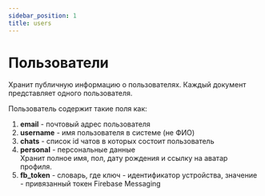 ```yaml
---
sidebar_position: 1
title: users
---
```


# Пользователи

Хранит публичную информацию о пользователях. Каждый документ представляет одного пользователя.

Пользователь содержит такие поля как:

1. **email** - почтовый адрес пользователя
2. **username** - имя пользователя в системе (не ФИО)
3. **chats** - список id чатов в которых состоит пользователь
4. **personal** - персональные данные  
   Хранит полное имя, пол, дату рождения и ссылку на аватар профиля.
5. **fb_token** - словарь, где ключ - идентификатор устройства, значение - привязанный токен Firebase Messaging
